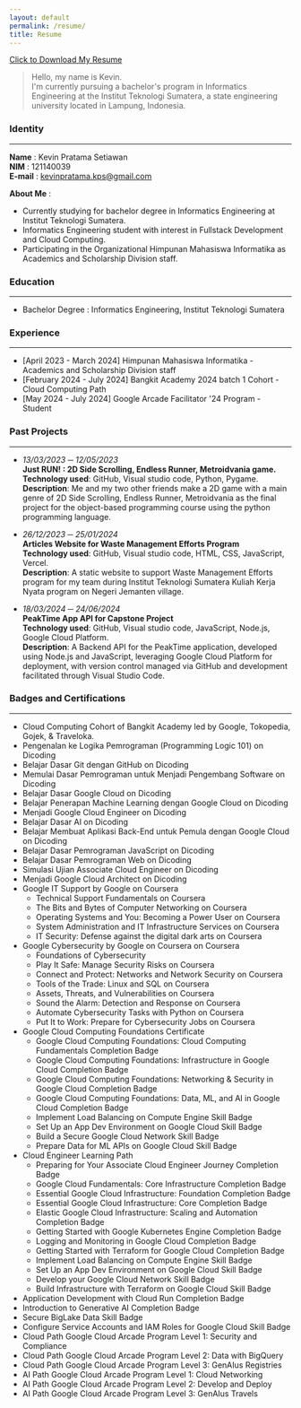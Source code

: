 ```yaml
---
layout: default
permalink: /resume/
title: Resume
---
```


<a href="../assets/Resume of Kevin Pratama Setiawan.pdf" download>
  <i class="fa-regular fa-file-pdf"> </i>
  Click to Download My Resume
</a>

> Hello, my name is Kevin. <br> I'm currently pursuing a bachelor's program in Informatics Engineering at the Institut Teknologi Sumatera, a state engineering university located in Lampung, Indonesia.

### Identity
<hr>

**Name**   : Kevin Pratama Setiawan <br>
**NIM**    : 121140039 <br>
**E-mail** : kevinpratama.kps@gmail.com

**About Me** :
* Currently studying for bachelor degree in Informatics Engineering at Institut Teknologi Sumatera.
* Informatics Engineering student with interest in Fullstack Development and Cloud Computing.
* Participating in the Organizational Himpunan Mahasiswa Informatika as Academics and Scholarship Division staff.

### Education
<hr>

* Bachelor Degree : Informatics Engineering, Institut Teknologi Sumatera

### Experience
<hr>

* [April 2023 - March 2024] Himpunan Mahasiswa Informatika - Academics and Scholarship Division staff
* [February 2024 - July 2024] Bangkit Academy 2024 batch 1 Cohort - Cloud Computing Path
* [May 2024 - July 2024] Google Arcade Facilitator '24 Program - Student

### Past Projects
<hr>

- _13/03/2023 ─ 12/05/2023_ <br>
**Just RUN! : 2D Side Scrolling, Endless Runner, Metroidvania game.** <br>
**Technology used**: GitHub, Visual studio code, Python, Pygame. <br>
**Description**: Me and my two other friends make a 2D game with a main genre of 2D Side Scrolling, Endless Runner, Metroidvania as the final project for the object-based programming course using the python programming language.

- _26/12/2023 ─ 25/01/2024_ <br>
**Articles Website for Waste Management Efforts Program** <br>
**Technology used**: GitHub, Visual studio code, HTML, CSS, JavaScript, Vercel. <br>
**Description**: A static website to support Waste Management Efforts program for my team during Institut Teknologi Sumatera Kuliah Kerja Nyata program on Negeri Jemanten village.

- _18/03/2024 ─ 24/06/2024_ <br>
**PeakTime App API for Capstone Project** <br>
**Technology used**: GitHub, Visual studio code, JavaScript, Node.js, Google Cloud Platform. <br>
**Description**: A Backend API for the PeakTime application, developed using Node.js and JavaScript, leveraging Google Cloud Platform for deployment, with version control managed via GitHub and development facilitated through Visual Studio Code.

### Badges and Certifications
<hr>

* Cloud Computing Cohort of Bangkit Academy led by Google, Tokopedia, Gojek, & Traveloka.
* Pengenalan ke Logika Pemrograman (Programming Logic 101) on Dicoding
* Belajar Dasar Git dengan GitHub on Dicoding
* Memulai Dasar Pemrograman untuk Menjadi Pengembang Software on Dicoding
* Belajar Dasar Google Cloud on Dicoding
* Belajar Penerapan Machine Learning dengan Google Cloud on Dicoding
* Menjadi Google Cloud Engineer on Dicoding
* Belajar Dasar AI on Dicoding
* Belajar Membuat Aplikasi Back-End untuk Pemula dengan Google Cloud on Dicoding
* Belajar Dasar Pemrograman JavaScript on Dicoding
* Belajar Dasar Pemrograman Web on Dicoding
* Simulasi Ujian Associate Cloud Engineer on Dicoding
* Menjadi Google Cloud Architect on Dicoding
* Google IT Support by Google on Coursera
  * Technical Support Fundamentals on Coursera
  * The Bits and Bytes of Computer Networking on Coursera
  * Operating Systems and You: Becoming a Power User on Coursera
  * System Administration and IT Infrastructure Services on Coursera
  * IT Security: Defense against the digital dark arts on Coursera
* Google Cybersecurity by Google on Coursera on Coursera
  * Foundations of Cybersecurity
  * Play It Safe: Manage Security Risks on Coursera
  * Connect and Protect: Networks and Network Security on Coursera
  * Tools of the Trade: Linux and SQL on Coursera
  * Assets, Threats, and Vulnerabilities on Coursera
  * Sound the Alarm: Detection and Response on Coursera
  * Automate Cybersecurity Tasks with Python on Coursera
  * Put It to Work: Prepare for Cybersecurity Jobs on Coursera
* Google Cloud Computing Foundations Certificate
  * Google Cloud Computing Foundations: Cloud Computing Fundamentals Completion Badge
  * Google Cloud Computing Foundations: Infrastructure in Google Cloud Completion Badge
  * Google Cloud Computing Foundations: Networking & Security in Google Cloud Completion Badge
  * Google Cloud Computing Foundations: Data, ML, and AI in Google Cloud Completion Badge
  * Implement Load Balancing on Compute Engine Skill Badge
  * Set Up an App Dev Environment on Google Cloud Skill Badge
  * Build a Secure Google Cloud Network Skill Badge
  * Prepare Data for ML APIs on Google Cloud Skill Badge
* Cloud Engineer Learning Path
  * Preparing for Your Associate Cloud Engineer Journey Completion Badge
  * Google Cloud Fundamentals: Core Infrastructure Completion Badge
  * Essential Google Cloud Infrastructure: Foundation Completion Badge
  * Essential Google Cloud Infrastructure: Core  Completion Badge
  * Elastic Google Cloud Infrastructure: Scaling and Automation Completion Badge
  * Getting Started with Google Kubernetes Engine Completion Badge
  * Logging and Monitoring in Google Cloud Completion Badge
  * Getting Started with Terraform for Google Cloud Completion Badge
  * Implement Load Balancing on Compute Engine Skill Badge
  * Set Up an App Dev Environment on Google Cloud Skill Badge
  * Develop your Google Cloud Network Skill Badge
  * Build Infrastructure with Terraform on Google Cloud Skill Badge
* Application Development with Cloud Run Completion Badge
* Introduction to Generative AI Completion Badge
* Secure BigLake Data Skill Badge
* Configure Service Accounts and IAM Roles for Google Cloud Skill Badge
* Cloud Path Google Cloud Arcade Program Level 1: Security and Compliance
* Cloud Path Google Cloud Arcade Program Level 2: Data with BigQuery
* Cloud Path Google Cloud Arcade Program Level 3: GenAIus Registries
* AI Path Google Cloud Arcade Program Level 1: Cloud Networking
* AI Path Google Cloud Arcade Program Level 2: Develop and Deploy
* AI Path Google Cloud Arcade Program Level 3: GenAIus Travels
